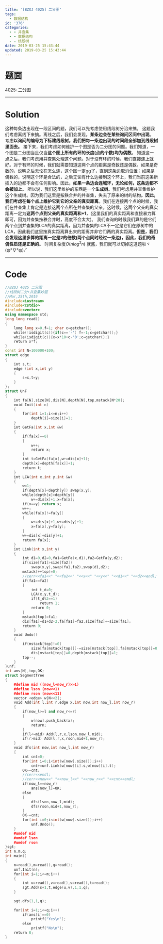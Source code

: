 ```yaml
---
title: '[BZOJ 4025] 二分图'
tags:
  - 数据结构
id: '376'
categories:
  - - 并查集
  - - 数据结构
  - - 线段树
date: 2019-03-25 15:43:44
updated: 2019-03-25 15:43:44
---
```


# 题面

[4025: 二分图](https://www.lydsy.com/JudgeOnline/problem.php?id=4025)

* * *

# Solution

这种每条边出现在一段区间的题，我们可以先考虑使用线段树分治来搞。 这题我们考虑离线下来搞。离线之后，我们会发现，**某条边会在某些询问区间中出现**。 考虑**以询问的编号为下标建线段树，我们把每一条边出现的时间段全部加到线段树里面去。** 接下来，我们考虑如何维护一个图是否为二分图的问题。我们知道，一个图是二分图当且仅当**这个图上所有的环的长度(点的个数)均为偶数**。 知道这一点之后，我们考虑用并查集处理这个问题。对于没有环的时候，我们直接连上就好。对于有环的时候，我们就需要知道这两个点的距离是奇数还是偶数。如果是奇数的，说明之后无论在怎么连，这个图一定gg了，直到这条边取消位置；如果是偶数的，说明这个环是合法的，之后无论有什么边接到这个环上，我们当前这条新插入的边都不会有任何影响。因此，**如果一条边会连城环，无论如何，这条边都不会被加上**。 所以说，我们这里维护的东西是一个**生成树**。我们考虑用并查集维护这个生成树。因为我们这里是按秩合并的并查集，失去了原来的树的结构。**因此，我们考虑在每个点上维护它到它的父亲的真实距离**。我们在连接两个点的时候，我们在并查集上肯定是连接这两个点所在并查集的父亲。这时候，这两个父亲的真实距离一定为**这两个点到父亲的真实距离和+1**，(这里我们的真实距离和直接暴力算即可，因为并查集按秩合并时，高度不会太大)。 我们查询的时候我们算的是它们两个点到并查集的LCA的真实距离，因为并查集的LCA不一定是它们在原树中的LCA，因此我们这里按真实距离算出来的距离并非它们两的真实距离。**但是，我们会发现这里多算的距离一定是2的倍数(两个点同时经过一条边)，因此，我们的奇偶性质还是正确的**。 时间复杂度$O(nlog^2n)$ 就酱，我们就可以切掉这道题啦ヾ(◍°∇°◍)ﾉﾞ

* * *

# Code

```cpp
//BZOJ 4025 二分图
//线段树二分+并查集妙题
//Mar,25th,2019
#include<iostream>
#include<cstdio>
#include<vector>
using namespace std;
long long read()
{
    long long x=0,f=1; char c=getchar();
    while(!isdigit(c)){if(c=='-') f=-1;c=getchar();}
    while(isdigit(c)){x=x*10+c-'0';c=getchar();}
    return x*f;
}
const int N=100000+100;
struct edge
{
    int s,t;
    edge (int x,int y)
    {
        s=x,t=y;
    }
};
struct UnF
{
    int fa[N],size[N],dis[N],depth[N],top,mstack[N*20];
    void Init(int n)
    {
        for(int i=1;i<=n;i++)
            depth[i]=size[i]=1;
    }
    int GetFa(int x,int &w)
    {
        if(fa[x]==0) 
        {
            w++;
            return x;
        }
        int t=GetFa(fa[x],w+=dis[x]+1);
        depth[x]=depth[fa[x]]+1;
        return t;
    }
    int LCA(int x,int y,int &w)
    {
        w=1;
        if(depth[x]<depth[y]) swap(x,y);
        while(depth[x]>depth[y])
            w+=dis[x]+1,x=fa[x];
        if(x==y) return x;
        w++;
        while(fa[x]!=fa[y])
        {
            w+=dis[x]+1,w+=dis[y]+1;
            x=fa[x],y=fa[y];
        }
        w+=dis[x]+dis[y]+1;
        return fa[x];
    }
    int Link(int x,int y)
    {
        int d1=0,d2=0,fa1=GetFa(x,d1),fa2=GetFa(y,d2);
        if(size[fa1]>size[fa2])
            swap(x,y),swap(fa1,fa2),swap(d1,d2);
        mstack[++top]=0;
        //cerr<<fa1<<" "<<fa2<<" "<<x<<" "<<y<<" "<<d1<<" "<<d2<<endl;
        if(fa1==fa2)
        {
            int t_d=0;
            LCA(x,y,t_d);
            if(t_d%2==1)
                return 1;
            return 0;
        }
        mstack[top]=fa1;
        dis[fa1]=d1+d2-2,fa[fa1]=fa2,size[fa2]+=size[fa1];
        return 0;
    }
    void Undo()
    {
        if(mstack[top]!=0)
            size[fa[mstack[top]]]-=size[mstack[top]],fa[mstack[top]]=0,
            dis[mstack[top]]=0,depth[mstack[top]]=1;
        top--;
    }
}unf;
int ans[N],top,OK;
struct SegmentTree
{
    #define mid ((now_l+now_r)>>1)
    #define lson (now<<1)
    #define rson (now<<11)
    vector <edge> w[N<<2];
    void Add(int l,int r,edge x,int now,int now_l,int now_r)
    {
        if(now_l>=l and now_r<=r)
        {
            w[now].push_back(x);
            return;
        }
        if(l<=mid) Add(l,r,x,lson,now_l,mid);
        if(r>mid) Add(l,r,x,rson,mid+1,now_r);
    }
    void dfs(int now,int now_l,int now_r)
    {
        int cnt=0;
        for(int i=0;i<int(w[now].size());i++)
            cnt+=unf.Link(w[now][i].s,w[now][i].t);
        OK+=cnt;
        //cerr<<endl;
        //cerr<<now<<" "<<now_l<<" "<<now_r<<" "<<cnt<<endl;
        if(now_l==now_r)
            ans[now_l]=OK;
        else
        {
            dfs(lson,now_l,mid);
            dfs(rson,mid+1,now_r);
        }
        OK-=cnt;
        for(int i=0;i<int(w[now].size());i++)
            unf.Undo();
    }
    #undef mid
    #undef lson
    #undef rson
}sgt;
int n,m,q;
int main()
{
    n=read(),m=read(),q=read();
    unf.Init(n);
    for(int i=1;i<=m;i++)
    {
        int u=read(),v=read(),s=read(),t=read();
        sgt.Add(s+1,t,edge(u,v),1,1,q);
    }
     
    sgt.dfs(1,1,q);
     
    for(int i=1;i<=q;i++)
        if(ans[i]==0)
            printf("Yes\n");
        else
            printf("No\n");
    return 0;
}
```